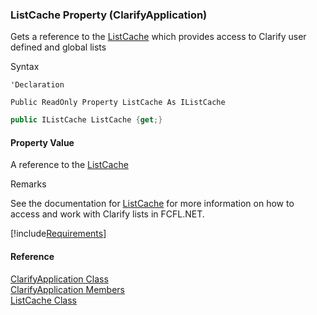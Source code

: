 ﻿### ListCache Property (ClarifyApplication)

Gets a reference to the [ListCache](fcSDK~FChoice.Foundation.Clarify.ListCache.md) which provides access to Clarify user defined and global lists

Syntax

```vbnet
'Declaration

Public ReadOnly Property ListCache As IListCache
```

```csharp
public IListCache ListCache {get;}
```

#### Property Value

A reference to the [ListCache](fcSDK~FChoice.Foundation.Clarify.ListCache.md)

Remarks

See the documentation for [ListCache](fcSDK~FChoice.Foundation.Clarify.ListCache.md) for more information on how to access and work with Clarify lists in FCFL.NET.

[!include[Requirements](../partials/requirements.md)]

#### Reference

[ClarifyApplication Class](fcSDK~FChoice.Foundation.Clarify.ClarifyApplication.md)  
[ClarifyApplication Members](fcSDK~FChoice.Foundation.Clarify.ClarifyApplication_members.md)  
[ListCache Class](fcSDK~FChoice.Foundation.Clarify.ListCache.md)